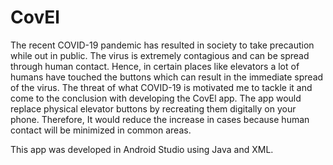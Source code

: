 # CovEl

The recent COVID-19 pandemic has resulted in society to take precaution while out in public. The virus is extremely contagious and can be spread through human contact. Hence, in certain places like elevators a lot of humans have touched the buttons which can result in the immediate spread of the virus. The threat of what COVID-19 is motivated me to tackle it and come to the conclusion with developing the CovEl app. The app would replace physical elevator buttons by recreating them digitally on your phone. Therefore, It would reduce the increase in cases because human contact will be minimized in common areas.

This app was developed in Android Studio using Java and XML.
